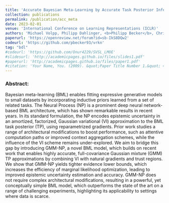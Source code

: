 ```yaml
---
title: 'Accurate Bayesian Meta-Learning by Accurate Task Posterior Inference'
collection: publications
permalink: /publication/acc_meta
date: 2023-02-01
venue: 'International Conference on Learning Representations (ICLR)'
authors: 'Michael Volpp, Philipp Dahlinger, <b>Philipp Becker</b>, Christian Daniel, Gerhard Neumann'
paperurl: 'https://openreview.net/forum?id=sb-IkS8DQw2'
codeurl: 'https://github.com/pbecker93/vrkn'
tag: "bdl"
#codeurl: 'https://github.com/Onur4229/SVSL_LMOE'
#slidesurl: 'http://academicpages.github.io/files/slides1.pdf'
#paperurl: 'http://academicpages.github.io/files/paper1.pdf'
#citation: 'Your Name, You. (2009). &quot;Paper Title Number 1.&quot; <i>Journal 1</i>. 1(1).'
---
```


<p>
<h3> Abstract: </h3>
Bayesian meta-learning (BML) enables fitting expressive generative models to small datasets by incorporating inductive priors learned from a set of related tasks. The Neural Process (NP) is a prominent deep neural network-based BML architecture, which has shown remarkable results in recent years. In its standard formulation, the NP encodes epistemic uncertainty in an amortized, factorized, Gaussian variational (VI) approximation to the BML task posterior (TP), using reparametrized gradients. Prior work studies a range of architectural modifications to boost performance, such as attentive computation paths or improved context aggregation schemes, while the influence of the VI scheme remains under-explored. We aim to bridge this gap by introducing GMM-NP, a novel BML model, which builds on recent work that enables highly accurate, full-covariance Gaussian mixture (GMM) TP approximations by combining VI with natural gradients and trust regions. We show that GMM-NP yields tighter evidence lower bounds, which increases the efficiency of marginal likelihood optimization, leading to improved epistemic uncertainty estimation and accuracy. GMM-NP does not require complex architectural modifications, resulting in a powerful, yet conceptually simple BML model, which outperforms the state of the art on a range of challenging experiments, highlighting its applicability to settings where data is scarce.
</p>